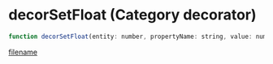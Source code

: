 # decorSetFloat (Category decorator)

```js
function decorSetFloat(entity: number, propertyName: string, value: number): boolean
```

[filename](decorSetFloat_m.md ':include')